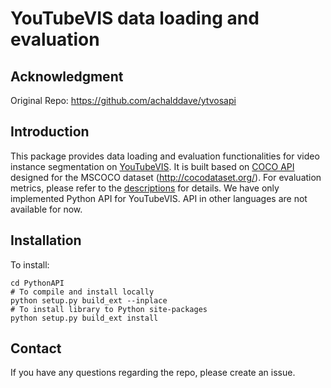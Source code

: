 # YouTubeVIS data loading and evaluation

## Acknowledgment

Original Repo: https://github.com/achalddave/ytvosapi

## Introduction

This package provides data loading and evaluation functionalities for video instance segmentation on [YouTubeVIS](https://youtube-vos.org/dataset/vis/). It is built based on [COCO API](https://github.com/cocodataset/cocoapi) designed for the MSCOCO dataset (http://cocodataset.org/). For evaluation metrics, please refer to the [descriptions](https://youtube-vos.org/dataset/vis/) for details.
We have only implemented Python API for YouTubeVIS. API in other languages are not available for now.

## Installation
To install:
```
cd PythonAPI
# To compile and install locally 
python setup.py build_ext --inplace
# To install library to Python site-packages 
python setup.py build_ext install
```

## Contact
If you have any questions regarding the repo, please create an issue.

